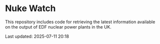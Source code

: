 # Nuke Watch

This repository includes code for retrieving the latest information available on the output of EDF nuclear power plants in the UK.

Last updated: 2025-07-11 20:18
